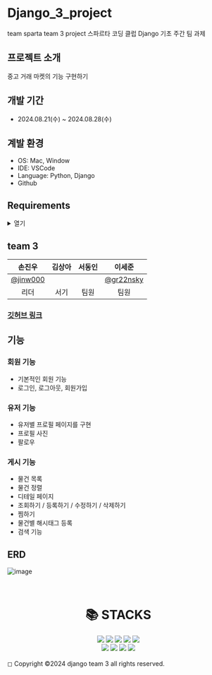 # Django_3_project
team sparta team 3 project
스파르타 코딩 클럽 Django 기초 주간 팀 과제

## 프로젝트 소개
중고 거래 마켓의 기능 구현하기

## 개발 기간

- 2024.08.21(수) ~ 2024.08.28(수)

## 계발 환경

- OS: Mac, Window
- IDE: VSCode
- Language: Python, Django
- Github

## Requirements
<details>
<summary>열기</summary>
<div markdown="1">

- asgiref==3.8.1
- asttokens==2.4.1
- decorator==5.1.1
- Django==4.2
- django-extensions==3.2.3
- exceptiongroup==1.2.2
- executing==2.0.1
- ipython==8.26.0
- jedi==0.19.1
- matplotlib-inline==0.1.7
- parso==0.8.4
- pexpect==4.9.0
- pillow==10.4.0
- prompt_toolkit==3.0.47
- ptyprocess==0.7.0
- pure_eval==0.2.3
- Pygments==2.18.0
- six==1.16.0
- sqlparse==0.5.1
- stack-data==0.6.3
- traitlets==5.14.3
- typing_extensions==4.12.2
- tzdata==2024.1
- wcwidth==0.2.13

 <br>
</div>
</details>

## team 3
|손진우|김상아|서동인|이세준|
|:---:|:---:|:---:|:---:|
|[@jinw000](https://github.com/Jinw000/Jinw000)|||[@gr22nsky](https://github.com/gr22nsky)|
|리더|서기|팀원|팀원|

### [깃허브 링크](https://github.com/Jinw000/Django_3_pjt)

## 기능

### 회원 기능
 - 기본적인 회원 기능
  - 로그인, 로그아웃, 회원가입


### 유저 기능
 - 유저별 프로필 페이지를 구현
 - 프로필 사진
  - 팔로우

### 게시 기능
 - 물건 목록
 - 물건 정렬
 - 디테일 페이지
 - 조회하기 / 등록하기 / 수정하기 / 삭제하기
 - 찜하기
 - 물건별 해시태그 등록
 - 검색 기능

## ERD

![image](https://github.com/user-attachments/assets/10750653-dd9d-4595-81bb-139564ba9d20)

<br>
<div align=center><h1>📚 STACKS</h1></div>  <div align=center><img src="https://img.shields.io/badge/python-3776AB?style=for-the-badge&logo=python&logoColor=white">  <img src="https://img.shields.io/badge/html5-E34F26?style=for-the-badge&logo=html5&logoColor=white">  <img src="https://img.shields.io/badge/css-1572B6?style=for-the-badge&logo=css3&logoColor=white">  <img src="https://img.shields.io/badge/javascript-F7DF1E?style=for-the-badge&logo=javascript&logoColor=black">  <img src="https://img.shields.io/badge/mysql-4479A1?style=for-the-badge&logo=mysql&logoColor=white">   <br>   <img src="https://img.shields.io/badge/django-092E20?style=for-the-badge&logo=django&logoColor=white">   <img src="https://img.shields.io/badge/bootstrap-7952B3?style=for-the-badge&logo=bootstrap&logoColor=white">  <img src="https://img.shields.io/badge/github-181717?style=for-the-badge&logo=github&logoColor=white">  <img src="https://img.shields.io/badge/git-F05032?style=for-the-badge&logo=git&logoColor=white">    </div>
<br>
◻ Copyright ©2024 django team 3 all rights reserved.
